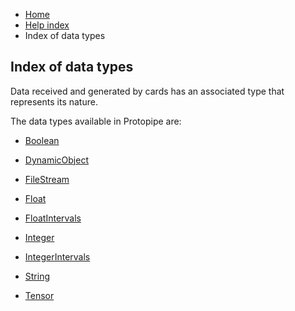 <ul class="breadcrumb">
    <li><a href="">Home</a></li>
    <li><a href="help.html">Help index</a></li>
    <li>Index of data types</li>
</ul>

## Index of data types

Data received and generated by cards has an associated type that represents its nature.

The data types available in Protopipe are:


* [Boolean](types/Boolean.html)

* [DynamicObject](types/DynamicObject.html)

* [FileStream](types/FileStream.html)

* [Float](types/Float.html)

* [FloatIntervals](types/FloatIntervals.html)

* [Integer](types/Integer.html)

* [IntegerIntervals](types/IntegerIntervals.html)

* [String](types/String.html)

* [Tensor](types/Tensor.html)
